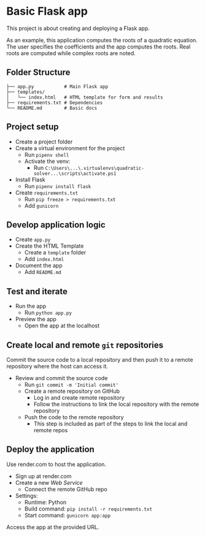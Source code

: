 # Basic Flask app
This project is about creating and deploying a Flask app.

As an example, this application computes the roots of a quadratic equation. The user specifies the coefficients and the app computes the roots. Real roots are computed while complex roots are noted.

## Folder Structure
```quadratic_solver/
├── app.py           # Main Flask app
├── templates/
│   └── index.html   # HTML template for form and results
├── requirements.txt # Dependencies
└── README.md        # Basic docs
```

## Project setup
* Create a project folder
* Create a virtual environment for the project
  * Run `pipenv shell`
  * Activate the venv:
    * Run `C:\Users\...\.virtualenvs\quadratic-solver...\scripts\activate.ps1`
* Install Flask
  * Run `pipenv install flask`
* Create `requirements.txt`
  * Run `pip freeze > requirements.txt`
  * Add `gunicorn`

## Develop application logic
* Create `app.py`
* Create the HTML Template
  * Create a `template` folder
  * Add `index.html`
* Document the app
  * Add `README.md`

## Test and iterate
* Run the app
  * Run `python app.py`
* Preview the app
  * Open the app at the localhost

## Create local and remote `git` repositories
Commit the source code to a local repository and then push it to a remote repository where the host can access it.

* Review and commit the source code
  * Run `git commit -m 'Initial commit'`
  * Create a remote repository on GitHub
    * Log in and create remote repository
    * Follow the instructions to link the local repository with the remote repository
  * Push the code to the remote repository
    * This step is included as part of the steps to link the local and remote repos

## Deploy the application
Use render.com to host the application.

* Sign up at render.com
* Create a new *Web Service*
  * Connect the remote GitHub repo
* Settings:
  * Runtime: Python
  * Build command: `pip install -r requirements.txt`
  * Start command: `gunicorn app:app`

Access the app at the provided URL.
